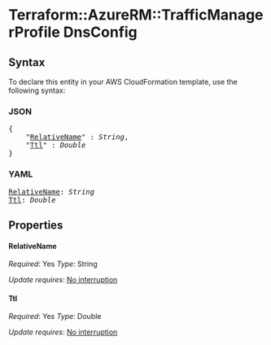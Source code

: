 # Terraform::AzureRM::TrafficManagerProfile DnsConfig

## Syntax

To declare this entity in your AWS CloudFormation template, use the following syntax:

### JSON

<pre>
{
    "<a href="#relativename" title="RelativeName">RelativeName</a>" : <i>String</i>,
    "<a href="#ttl" title="Ttl">Ttl</a>" : <i>Double</i>
}
</pre>

### YAML

<pre>
<a href="#relativename" title="RelativeName">RelativeName</a>: <i>String</i>
<a href="#ttl" title="Ttl">Ttl</a>: <i>Double</i>
</pre>

## Properties

#### RelativeName

_Required_: Yes
_Type_: String

_Update requires_: [No interruption](https://docs.aws.amazon.com/AWSCloudFormation/latest/UserGuide/using-cfn-updating-stacks-update-behaviors.html#update-no-interrupt)

#### Ttl

_Required_: Yes
_Type_: Double

_Update requires_: [No interruption](https://docs.aws.amazon.com/AWSCloudFormation/latest/UserGuide/using-cfn-updating-stacks-update-behaviors.html#update-no-interrupt)

